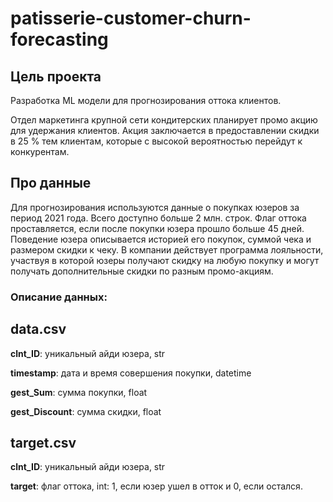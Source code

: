 # patisserie-customer-churn-forecasting
## Цель проекта
Разработка ML модели для прогнозирования оттока клиентов.

Отдел маркетинга крупной сети кондитерских планирует промо акцию для 
удержания клиентов.
Акция заключается в предоставлении скидки в 25 % тем клиентам, которые с 
высокой вероятностью перейдут к конкурентам.

## Про данные

Для прогнозирования используются данные о покупках юзеров за период 
2021 года. Всего доступно больше 2 млн. строк. 
Флаг оттока проставляется, если после покупки юзера прошло больше 45 
дней. 
Поведение юзера описывается историей его покупок, суммой чека и 
размером скидки к чеку. В компании действует программа лояльности, 
участвуя в которой юзеры получают скидку на любую покупку и могут 
получать дополнительные скидки по разным промо-акциям.

### Описание данных:

**data.csv**
---

**clnt_ID**: уникальный айди юзера, str

**timestamp**: дата и время совершения покупки, datetime

**gest_Sum**: сумма покупки, float

**gest_Discount**: сумма скидки, float

**target.csv**
---

**clnt_ID**:  уникальный айди юзера, str

**target**: флаг оттока, int: 1, если юзер ушел в отток и 0, если остался.
